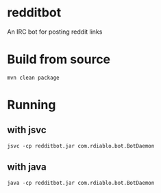 redditbot
=========

An IRC bot for posting reddit links

# Build from source

    mvn clean package
    
# Running

## with jsvc

    jsvc -cp redditbot.jar com.rdiablo.bot.BotDaemon
    
## with java

    java -cp redditbot.jar com.rdiablo.bot.BotDaemon